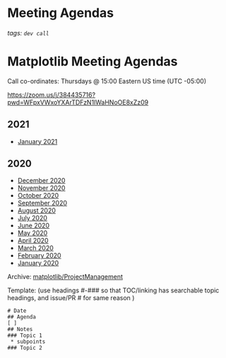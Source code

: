 # Meeting Agendas
###### tags: `dev call`
# Matplotlib Meeting Agendas
Call co-ordinates: Thursdays @ 15:00 Eastern US time (UTC -05:00)

 https://zoom.us/j/384435716?pwd=WFpxVWxoYXArTDFzN1lWaHNoOE8xZz09
 

## 2021
* [January 2021](/37kn79yYT6G177UW5flK2g)

## 2020

* [December 2020](/bLfJh-5LSUijcjAbR5Z0Sw)
* [November 2020](/yfYAAbEIQlayXoFLwC2EoA)
* [October 2020](/yeRgrkuRTC6wYEgcJL_SVQ?both)
* [September 2020](/gvW-lWVnQeepUjS56OpR3g?both)
* [August 2020](/P3Hrfoy9RSKRA4-mXMKW2A)
* [July 2020](/MNcskNfZSIOoLb50GqVIGg)
* [June 2020](/UZo6YaH-TASz7n6_f-52ag?both)
* [May 2020](/jCX6gyzjSlSzCkS4BG1GSg?both)
* [April 2020](/-fJ2hZcJQz2gfbqzabrZMQ?both)
* [March 2020](/zxV2GktcRqmoy_dJIn7T6g?both)
* [February 2020](/4zWKhuLXQ16Y_oUfi9hnKA?both)
* [January 2020](/hELmT6nMToSPhpP8-0mUZA?both)

Archive: [matplotlib/ProjectManagement](https://github.com/matplotlib/ProjectManagement)  

Template: (use headings #-### so that TOC/linking has searchable topic headings, and issue/PR # for same reason )

    # Date
    ## Agenda
    [ ] 
    ## Notes
    ### Topic 1
     * subpoints
    ### Topic 2

